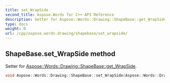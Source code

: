 ```yaml
---
title: set_WrapSide
second_title: Aspose.Words for C++ API Reference
description: Setter for Aspose::Words::Drawing::ShapeBase::get_WrapSide. 
type: docs
weight: 0
url: /cpp/aspose.words.drawing/shapebase/set_wrapside/
---
```

## ShapeBase.set_WrapSide method


Setter for [Aspose::Words::Drawing::ShapeBase::get_WrapSide](./get_wrapside/).

```cpp
void Aspose::Words::Drawing::ShapeBase::set_WrapSide(Aspose::Words::Drawing::WrapSide value)
```

